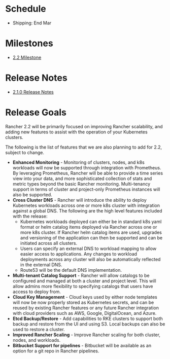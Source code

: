 # Schedule

* Shipping: End Mar
# Milestones

* [2.2 Milestone](https://github.com/rancher/rancher/milestone/140)

# Release Notes

* [2.1.0 Release Notes](https://github.com/rancher/rancher/releases/tag/v2.2.0)

# Release Goals
Rancher 2.2 will be primarily focused on improving Rancher scalability, and adding new features to assist with the operation of your Kubernetes clusters.

The following is the list of features that we are also planning to add for 2.2, subject to change.

* **Enhanced Monitoring** - Monitoring of clusters, nodes, and k8s workloads will now be supported through integration with Prometheus. By leveraging Prometheus, Rancher will be able to provide a time series view into your data, and more sophisticated collection of stats and metric types beyond the basic Rancher monitoring.  Multi-tenancy support in terms of cluster and project-only Prometheus instances will also be supported.
* **Cross Cluster DNS** - Rancher will introduce the ability to deploy Kubernetes workloads across one or more k8s cluster with integration against a global DNS.  The following are the high level features included with the release:
  * Kubernetes workloads deployed can either be in standard k8s yaml format or helm catalog items deployed via Rancher across one or more k8s cluster.  If Rancher helm catalog items are used, upgrades and versioning of the application can then be supported and can be initiated across all clusters.
  * Users can specify an external DNS to workload mapping to allow easier access to applications.  Any changes to workload deployments across any cluster will also be automatically reflected in the external DNS.
  * Route53 will be the default DNS implementation.
* **Multi-tenant Catalog Support** - Rancher will allow catalogs to be configured and managed at both a cluster and project level.  This will allow admins more flexibility to specifying catalogs that users have access to deploy from.  
* **Cloud Key Management** - Cloud keys used by either node templates will now be now properly stored as Kubernetes secrets, and can be reused by existing Rancher features or any future Rancher integration with cloud providers such as AWS, Google, DigitalOcean, and Azure.
* **Etcd Backup/Restore** - Add capabilities to RKE clusters to support both backup and restore from the UI and using S3.  Local backups can also be used to restore a cluster.
* **Improved Rancher Scaling** - Improve Rancher scaling for both cluster, nodes, and workloads.
* **Bitbucket Support for pipelines** - Bitbucket will be available as an option for a git repo in Rancher pipelines.

  